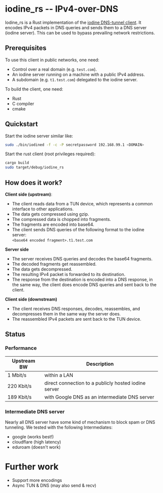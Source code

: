 # iodine_rs -- IPv4-over-DNS
Iodine_rs is a Rust implementation of the [iodine DNS-tunnel client](https://github.com/yarrick/iodine).
It encodes IPv4 packets in DNS queries and sends them to a DNS server (iodine server).
This can be used to bypass prevailing network restrictions.

## Prerequisites
To use this client in public networks, one need:
- Control over a real domain (e.g. `test.com`).
- An iodine server running on a machine with a public IPv4 address.
- A subdomain (e.g. `t1.test.com`) delegated to the iodine server.

To build the client, one need:
- Rust
- C compiler
- cmake

## Quickstart
Start the iodine server similar like:
```bash
sudo ./bin/iodined -f -c -P secretpassword 192.168.99.1 <DOMAIN>
```

Start the rust client (root privileges required):
```bash
cargo build
sudo target/debug/iodine_rs
```

## How does it work?
**Client side (upstream)**:
* The client reads data from a TUN device, which represents a common interface to other applications.
* The data gets compressed using gzip.
* The compressed data is chopped into fragments.
* The fragments are encoded into base64.
* The client sends DNS queries of the following format to the iodine server:\
`<base64 encoded fragment>.t1.test.com`

**Server side**
* The server receives DNS queries and decodes the base64 fragments.
* The decoded fragments get reassembled.
* The data gets decompressed.
* The resulting IPv4 packet is forwarded to its destination.
* The response from the destination is encoded into a DNS response, in the same way, the client does encode DNS queries and sent back to the client.

**Client side (downstream)**
* The client receives DNS responses, decodes, reassembles, and decompresses them in the same way the server does.
* The reassembled IPv4 packets are sent back to the TUN device.


## Status
### Performance
| Upstream BW | Description |
| --- | --- |
| 1 Mbit/s | within a LAN |
| 220 Kbit/s | direct connection to a publicly hosted iodine server |
| 189 Kbit/s | with Google DNS as an intermediate DNS server |

### Intermediate DNS server
Nearly all DNS server have some kind of mechanism to block spam or DNS tunneling.
We tested with the following Intermediates:
- google (works best!)
- cloudflare (high latency)
- eduroam (doesn't work)

# Further work
- Support more encodings
- Async TUN & DNS (may also send & recv)


